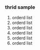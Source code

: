### thrid sample

1. orderd list
1. orderd list
1. orderd list
1. orderd list
1. orderd list
1. orderd list

